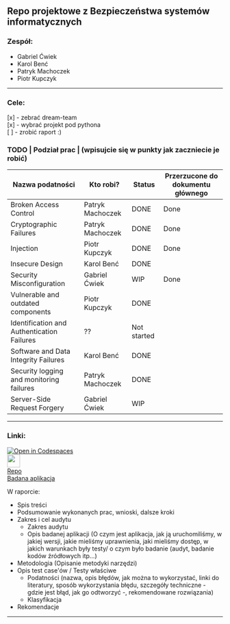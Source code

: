 <h2><B> Repo projektowe z Bezpieczeństwa systemów informatycznych </B></h2>  


<h3>Zespół:</h3>

- Gabriel Ćwiek</il>
- Karol Benć</il>
- Patryk Machoczek</il>
- Piotr Kupczyk</il>

  
___


<h3>Cele: </h3>
[x] - zebrać dream-team<br>
[x] - wybrać projekt pod pythona<br>
[ ] - zrobić raport :)<br>
<h3>TODO | Podział prac | (wpisujcie się w punkty jak zaczniecie je robić) </h3>

| Nazwa podatności                            | Kto robi?         | Status        | Przerzucone do dokumentu głównego |
|---------------------------------------------|-------------------|---------------|-----------------------------------|
| Broken Access Control                       | Patryk Machoczek  | DONE          | Done                              |
| Cryptographic Failures                      | Patryk Machoczek  | DONE          | Done                              |
| Injection                                   | Piotr Kupczyk     | DONE          | Done                              |
| Insecure Design                             | Karol Benć        | DONE          |                                   |
| Security Misconfiguration                   | Gabriel Ćwiek     | WIP           |                     Done          |
| Vulnerable and outdated components          | Piotr Kupczyk     | DONE          |                                   |
| Identification and Authentication Failures  | ??                | Not started   |                                   |
| Software and Data Integrity Failures        | Karol Benć        | DONE          |                                   |
| Security logging and monitoring failures    | Patryk Machoczek  | DONE          |                                   |
| Server-Side Request Forgery                 | Gabriel Ćwiek     | WIP           |                                   |

___

<h3>Linki: </h3>

[![Open in Codespaces](https://classroom.github.com/assets/launch-codespace-7f7980b617ed060a017424585567c406b6ee15c891e84e1186181d67ecf80aa0.svg)](https://classroom.github.com/open-in-codespaces?assignment_repo_id=12500417)<br>
<a href="https://www.markdownguide.org/basic-syntax/"><img src="https://www.markdownguide.org/assets/images/markdown-mark-white.svg" height="30"><br>
<a href="https://drive.google.com/drive/folders/1diBcb-tpGWKubSnRAXudo1dsFsNyFf5z" target="_blank">Repo</a>  
<a href="https://github.com/adeyosemanputra/pygoat">Badana aplikacja</a>

W raporcie:  
- Spis treści
- Podsumowanie wykonanych prac, wnioski, dalsze kroki
- Zakres i cel audytu
    - Zakres audytu
    - Opis badanej aplikacji (O czym jest aplikacja, jak ją uruchomiliśmy, w jakiej wersji, jakie mieliśmy uprawnienia, jaki mieliśmy dostęp, w jakich warunkach były testy/ o czym było badanie (audyt, badanie kodów źródłowych itp...)
- Metodologia (Opisanie metodyki narzędzi)
- Opis test case'ów / Testy właściwe
    - Podatności (nazwa, opis błędów, jak można to wykorzystać, linki do literatury, sposób wykorzystania błędu, szczegóły techniczne - gdzie jest błąd, jak go odtworzyć -, rekomendowane rozwiązania)
    - Klasyfikacja
- Rekomendacje
____
